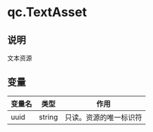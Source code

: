 # qc.TextAsset

## 说明
文本资源

## 变量
| 变量名        | 类型 | 作用           |
| ------------- |-------------|-------------|
| uuid | string | 只读。资源的唯一标识符 |